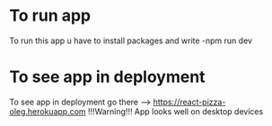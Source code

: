 # To run app 
To run this app u have to install packages and write -npm run dev

# To see app in deployment
To see app in deployment go there --> https://react-pizza-oleg.herokuapp.com
!!!Warning!!! App looks well on desktop devices
